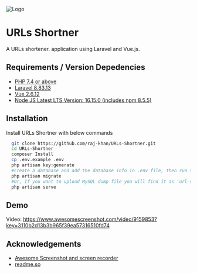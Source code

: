 
![Logo](https://miro.medium.com/max/830/1*Pdw7h5X6vQQNVopIzHBG6A.jpeg)


# URLs Shortner

A URLs shortener. application using Laravel and Vue.js.



## Requirements / Version Depedencies

- [PHP 7.4 or above](https://www.php.net/releases/8.0/en.php)
- [Laravel 8.83.13](https://laravel.com/docs/8.x/releases)
- [Vue 2.6.12](https://vuejs.org/)
- [Node JS Latest LTS Version: 16.15.0 (includes npm 8.5.5)](https://nodejs.org/en/download/)


## Installation

Install URLs Shortner with below commands

```bash
  git clone https://github.com/raj-khan/URLs-Shortner.git
  cd URLs-Shortner
  composer Install
  cp .env.example .env
  php artisan key:generate
  #create a database and add the database info in .env file, then run the command:-
  php artisan migrate
  #Or, If you want to upload MySQL dump file you will find it as 'url-shortner.sql'
  php artisan serve

```

## Demo

Video: https://www.awesomescreenshot.com/video/9159853?key=3110b2d13b3b965f39ea57316510fd74

## Acknowledgements

- [Awesome Screenshot and screen recorder](https://www.awesomescreenshot.com/)
- [readme.so](https://readme.so/editor)



